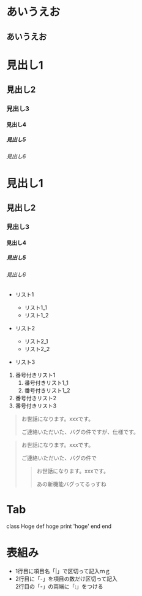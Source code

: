 # あいうえお
## あいうえお

# 見出し1
## 見出し2
### 見出し3
#### 見出し4
##### 見出し5
###### 見出し6

# 見出し1
## 見出し2
### 見出し3
#### 見出し4
##### 見出し5
###### 見出し6


- リスト1
    - リスト1_1
    - リスト1_2

- リスト2
    - リスト2_1
    - リスト2_2
- リスト3

1. 番号付きリスト1
    1. 番号付きリスト1_1
    1. 番号付きリスト1_2
1. 番号付きリスト2
1. 番号付きリスト3

> お世話になります。xxxです。
>
> ご連絡いただいた、バグの件ですが、仕様です。


> お世話になります。xxxです。
>
> ご連絡いただいた、バグの件で
>> お世話になります。xxxです。
>>
>> あの新機能バグってるっすね

# Tab
class Hoge
    def hoge
        print 'hoge'
    end
end

# 表組み
- 1行目に項目名「|」で区切って記入ｍｇ
- 2行目に「-」を項目の数だけ区切って記入  
2行目の「-」の両端に「:」をつける

